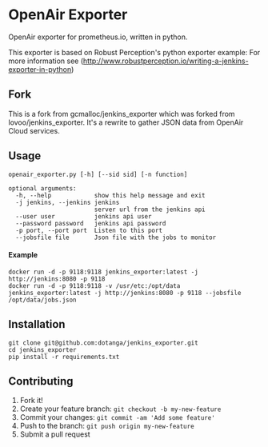 # OpenAir Exporter

OpenAir exporter for prometheus.io, written in python.

This exporter is based on Robust Perception's python exporter example:
For more information see (http://www.robustperception.io/writing-a-jenkins-exporter-in-python)

## Fork
This is a fork from gcmalloc/jenkins_exporter which was forked from lovoo/jenkins_exporter. 
It's a rewrite to gather JSON data from OpenAir Cloud services.

## Usage

    openair_exporter.py [-h] [--sid sid] [-n function]

    optional arguments:
      -h, --help            show this help message and exit
      -j jenkins, --jenkins jenkins
                            server url from the jenkins api
      --user user           jenkins api user
      --password password   jenkins api password
      -p port, --port port  Listen to this port
      --jobsfile file       Json file with the jobs to monitor

#### Example

    docker run -d -p 9118:9118 jenkins_exporter:latest -j http://jenkins:8080 -p 9118
    docker run -d -p 9118:9118 -v /usr/etc:/opt/data jenkins_exporter:latest -j http://jenkins:8080 -p 9118 --jobsfile /opt/data/jobs.json


## Installation

    git clone git@github.com:dotanga/jenkins_exporter.git
    cd jenkins_exporter
    pip install -r requirements.txt

## Contributing

1. Fork it!
2. Create your feature branch: `git checkout -b my-new-feature`
3. Commit your changes: `git commit -am 'Add some feature'`
4. Push to the branch: `git push origin my-new-feature`
5. Submit a pull request
